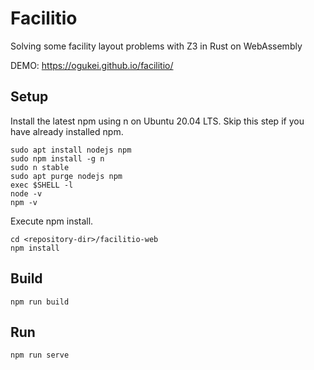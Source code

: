 # Facilitio

Solving some facility layout problems with Z3 in Rust on WebAssembly

DEMO: https://ogukei.github.io/facilitio/

## Setup

Install the latest npm using n on Ubuntu 20.04 LTS. Skip this step if you have already installed npm.

```
sudo apt install nodejs npm
sudo npm install -g n
sudo n stable
sudo apt purge nodejs npm
exec $SHELL -l
node -v
npm -v
```

Execute npm install.
```
cd <repository-dir>/facilitio-web
npm install
```

## Build

```
npm run build
```

## Run

```
npm run serve
```
